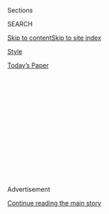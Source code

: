 <div id="app">

<div>

<div>

<div>

<div class="NYTAppHideMasthead css-1q2w90k e1suatyy0">

<div class="section css-ui9rw0 e1suatyy2">

<div class="css-eph4ug er09x8g0">

<div class="css-6n7j50">

</div>

<span class="css-1dv1kvn">Sections</span>

<div class="css-10488qs">

<span class="css-1dv1kvn">SEARCH</span>

</div>

[Skip to content](#site-content)[Skip to site
index](#site-index)

</div>

<div id="masthead-section-label" class="css-1wr3we4 eaxe0e00">

[Style](https://www.nytimes.com/section/style)

</div>

<div class="css-10698na e1huz5gh0">

</div>

</div>

<div id="masthead-bar-one" class="section hasLinks css-15hmgas e1csuq9d3">

<div class="css-uqyvli e1csuq9d0">

</div>

<div class="css-1uqjmks e1csuq9d1">

</div>

<div class="css-9e9ivx">

[](https://myaccount.nytimes.com/auth/login?response_type=cookie&client_id=vi)

</div>

<div class="css-1bvtpon e1csuq9d2">

[Today’s
Paper](https://www.nytimes.com/section/todayspaper)

</div>

</div>

</div>

</div>

<div data-aria-hidden="false">

<div id="site-content" data-role="main">

<div>

<div class="css-1aor85t" style="opacity:0.000000001;z-index:-1;visibility:hidden">

<div class="css-1hqnpie">

<div class="css-epjblv">

<span class="css-17xtcya">[Style](/section/style)</span><span class="css-x15j1o">|</span><span class="css-fwqvlz">Elton
John’s Farewell Tour Wardrobe,
Explained</span>

</div>

<div class="css-k008qs">

<div class="css-1iwv8en">

<span class="css-18z7m18"></span>

<div>

</div>

</div>

<span class="css-1n6z4y">https://nyti.ms/2MU6otS</span>

<div class="css-1705lsu">

<div class="css-4xjgmj">

<div class="css-4skfbu" data-role="toolbar" data-aria-label="Social Media Share buttons, Save button, and Comments Panel with current comment count" data-testid="share-tools">

  - 
  - 
  - 
  - 
    
    <div class="css-6n7j50">
    
    </div>

  - 
  - 

</div>

</div>

</div>

</div>

</div>

</div>

<div id="NYT_TOP_BANNER_REGION" class="css-13pd83m">

</div>

<div id="top-wrapper" class="css-1sy8kpn">

<div id="top-slug" class="css-l9onyx">

Advertisement

</div>

[Continue reading the main
story](#after-top)

<div class="ad top-wrapper" style="text-align:center;height:100%;display:block;min-height:250px">

<div id="top" class="place-ad" data-position="top" data-size-key="top">

</div>

</div>

<div id="after-top">

</div>

</div>

<div>

<div id="sponsor-wrapper" class="css-1hyfx7x">

<div id="sponsor-slug" class="css-19vbshk">

Supported by

</div>

[Continue reading the main
story](#after-sponsor)

<div id="sponsor" class="ad sponsor-wrapper" style="text-align:center;height:100%;display:block">

</div>

<div id="after-sponsor">

</div>

</div>

<div class="css-186x18t">

</div>

<div class="css-1vkm6nb ehdk2mb0">

# Elton John’s Farewell Tour Wardrobe, Explained

</div>

After a 50-year career, the rocket man of pop is retiring from the road.
This is the inside story of his finale style statement, designed by
Gucci, and the secret power of a sequin.

<div class="css-79elbk" data-testid="photoviewer-wrapper">

<div class="css-z3e15g" data-testid="photoviewer-wrapper-hidden">

</div>

<div class="css-1a48zt4 ehw59r15" data-testid="photoviewer-children">

![<span class="css-16f3y1r e13ogyst0" data-aria-hidden="true">The Gucci
outfits Alessandro Michele designed for Elton John's farewell tour were
an "18-month passion project" said the stylist Jo
Hambro.</span><span class="css-cnj6d5 e1z0qqy90" itemprop="copyrightHolder"><span class="css-1ly73wi e1tej78p0">Credit...</span><span><span>Julien
Mignot for The New York
Times</span></span></span>](https://static01.nyt.com/images/2018/09/09/autossell/09ELTONJOHN-1/09ELTONJOHN-1-articleLarge.jpg?quality=75&auto=webp&disable=upscale)

</div>

</div>

<div class="css-18e8msd">

<div class="css-vp77d3 epjyd6m0">

<div class="css-hus3qt ey68jwv0" data-aria-hidden="true">

[![Elizabeth
Paton](https://static01.nyt.com/images/2019/07/16/reader-center/author-elizabeth-paton/author-elizabeth-paton-thumbLarge.png
"Elizabeth Paton")](https://www.nytimes.com/by/elizabeth-paton)

</div>

<div class="css-1baulvz">

By [<span class="css-1baulvz last-byline" itemprop="name">Elizabeth
Paton</span>](https://www.nytimes.com/by/elizabeth-paton)

</div>

</div>

  - Sept. 7,
    2018

  - 
    
    <div class="css-4xjgmj">
    
    <div class="css-d8bdto" data-role="toolbar" data-aria-label="Social Media Share buttons, Save button, and Comments Panel with current comment count" data-testid="share-tools">
    
      - 
      - 
      - 
      - 
        
        <div class="css-6n7j50">
        
        </div>
    
      - 
      - 
    
    </div>
    
    </div>

</div>

</div>

<div class="section meteredContent css-1r7ky0e" name="articleBody" itemprop="articleBody">

<div class="css-1fanzo5 StoryBodyCompanionColumn">

<div class="css-53u6y8">

NICE, France — On a late summer afternoon last week, on the sloping
driveway of a palatial 1920s villa high in the hills above the city of
Nice, sat three large white trucks. Lining a path along its lush lawns
were scores of brown cardboard boxes; rolls of Bubble Wrap were unfurled
on the grass.

Inside the mansion’s underground gym, neatly laid out by a small army of
Italians largely dressed in black, lay a glittering cornucopia of stage
costumes, twinkling in the Côte d’Azur sunlight that beamed through the
windows.

On one groaning rail were half a dozen 17th-century-style ottoman frock
coats, finished with bright lapels, pearl or gold sequined trims and 3-D
embroidered embellishments, including roaring cats and twisted florals,
a bright white “E.J.” emblazoned on the back.

Another rack held a kaleidoscopic lineup of shiny tracksuits. There were
sumptuous racks of kimonos and stacks of powder-hued Swiss cotton
collared shirts, alongside rows of sneakers, pearly slippers and neon
brogues.

</div>

</div>

<div class="css-1fanzo5 StoryBodyCompanionColumn">

<div class="css-53u6y8">

Everywhere else there were trays upon trays of glam rock treasure:
mirrored glasses with crystals in every conceivable shape and color;
brooches shaped like thistles, pineapples, starfish and overflowing
bouquets.

</div>

</div>

<div class="css-79elbk" data-testid="photoviewer-wrapper">

<div class="css-z3e15g" data-testid="photoviewer-wrapper-hidden">

</div>

<div class="css-1a48zt4 ehw59r15" data-testid="photoviewer-children">

![<span class="css-16f3y1r e13ogyst0" data-aria-hidden="true">"Any good
costume makes you feel ready to perform," Mr. John
said.</span><span class="css-cnj6d5 e1z0qqy90" itemprop="copyrightHolder"><span class="css-1ly73wi e1tej78p0">Credit...</span><span>Julien
Mignot for The New York
Times</span></span>](https://static01.nyt.com/images/2018/09/09/autossell/09ELTONJOHN-5/merlin_143073000_b3a74416-c293-4045-9adf-e43123df77c1-articleLarge.jpg?quality=75&auto=webp&disable=upscale)

</div>

</div>

<div class="css-1fanzo5 StoryBodyCompanionColumn">

<div class="css-53u6y8">

Above it all, perched on a balcony painted pale yellow, sat the British
singer, pianist and composer [Elton
John](https://www.nytimes.com/topic/person/elton-john), 71, for whom all
that sparkle was meant. After selling [300 million records in a career
spanning five
decades](https://www.nytimes.com/2016/01/31/arts/music/elton-john-still-living-in-the-flourish.html?module=Uisil),
Mr. John was deep in the final stages of preparation for his Farewell
Yellow Brick Road, a three-year, five-continent outing that will be his
retirement from touring.

There will be more than 300 concerts — the first will take place in
Allentown, Pa., on Sept. 8 — and a traveling wardrobe of at least two
dozen one-off Gucci outfits, designed by the creative director
[Alessandro
Michele](https://www.nytimes.com/2018/05/31/style/gucci-cruise-2019.html)
for his longtime muse and idol. It will be a fitting finale for a man
who always understood the power of a sequin. Give or take 10,000.

</div>

</div>

<div class="css-1fanzo5 StoryBodyCompanionColumn">

<div class="css-53u6y8">

“Look, I’m not Mick Jagger, Rod Stewart or David Bowie, tearing from one
end of the stage to the other,” Mr. John said, clad in an electric pink
T-shirt and glasses, swim shorts and black baseball cap (all by Gucci).
“I’m always bloody stuck at the piano, aren’t I? Clothes have always
had to be part of the show that I put on. They made me memorable. Though
I suppose with hindsight I did go totally and utterly crazy, especially
in the first 30 years of my
career.”

</div>

</div>

<div class="css-79elbk" data-testid="photoviewer-wrapper">

<div class="css-z3e15g" data-testid="photoviewer-wrapper-hidden">

</div>

<div class="css-1a48zt4 ehw59r15" data-testid="photoviewer-children">

<div class="css-1xdhyk6 erfvjey0">

<span class="css-1ly73wi e1tej78p0">Image</span>

<div class="css-zjzyr8">

<div data-testid="lazyimage-container" style="height:257.77777777777777px">

</div>

</div>

</div>

<span class="css-16f3y1r e13ogyst0" data-aria-hidden="true">Mr. John
performing at Twickenham Stoop in
2017.</span><span class="css-cnj6d5 e1z0qqy90" itemprop="copyrightHolder"><span class="css-1ly73wi e1tej78p0">Credit...</span><span>Ian
Gavan/Getty Images</span></span>

</div>

</div>

<div class="css-1fanzo5 StoryBodyCompanionColumn">

<div class="css-53u6y8">

Raised in a conservative postwar household in the outer London suburbs
in the 1950s, Mr. John termed himself “a late rebeller”; someone for
whom the joy of dressing up only arrived in his late 20s as he emerged
from the plain chrysalis of Reginald Dwight (his birth name) and
refashioned himself as his own [madcap musical
creation](https://www.nytimes.com/2014/11/30/fashion/elton-john-and-darren-walker-on-race-sexual-identity-and-leaving-the-past-behind.html),
Elton Hercules John.

It was a gradual process: In the early years, the wacky glasses that
later became the singer’s trademark allowed him to cover up the extreme
shyness he felt as a performer.

And for all the frothy outré humor that fell out of the closet with him,
whether the hot pants and fly boots created by the Mr. Freedom founder
Tommy Roberts in the 1970s or the feathery showgirl-inspired costumes
from Bob Mackie during the 1980s, stage outfits also offered a dazzling
armor against the gaze of the outside
world.

</div>

</div>

<div class="css-79elbk" data-testid="photoviewer-wrapper">

<div class="css-z3e15g" data-testid="photoviewer-wrapper-hidden">

</div>

<div class="css-1a48zt4 ehw59r15" data-testid="photoviewer-children">

<div class="css-1xdhyk6 erfvjey0">

<span class="css-1ly73wi e1tej78p0">Image</span>

<div class="css-zjzyr8">

<div data-testid="lazyimage-container" style="height:479.46666666666675px">

</div>

</div>

</div>

<span class="css-16f3y1r e13ogyst0" data-aria-hidden="true">"I suppose
with hindsight I did go totally and utterly crazy, especially in the
first 30 years of my career," Mr. John said of his early fashion
choices.</span><span class="css-cnj6d5 e1z0qqy90" itemprop="copyrightHolder"><span class="css-1ly73wi e1tej78p0">Credit...</span><span>David
Redfern/Redferns, via Getty Images</span></span>

</div>

</div>

<div class="css-1fanzo5 StoryBodyCompanionColumn">

<div class="css-53u6y8">

“Any good costume makes you feel ready to perform. I arrive at a venue,
take a nap, then wake up and pick my outfit. Then I put it on. And
that’s the moment when I become Elton John” Mr. John said, looking a
little tired behind his rose-tinted glasses as he stared out over the
yachts moored in the Mediterranean Sea. “When I take it all off, that
all disappears again. When I’m offstage I’m not Elton. To my boys, I’m
just Daddy.”

</div>

</div>

<div class="css-1fanzo5 StoryBodyCompanionColumn">

<div class="css-53u6y8">

Raising those boys — Zachary, 7, and Elijah, 5, his young sons with his
husband, David Furnish — has changed his priorities, he said. Life on
the road no longer held much allure.

“I never thought I would say this. Ten years ago I thought I would die
on stage. Maybe I wanted to then, but I don’t now,” he said. “I don’t
want to keep getting up and flying away from the people I love for
months at a time anymore. At the end of the day, I’ve been a working
musician in the back of a touring van since I was 17 years old. I’ve had
a bloody good run. As I sink into the latter stage of my life, I want to
do things differently.”

Offstage, that may well be the case. But for his last hurrah —
sartorially at least — old habits seem to die hard, judging by his tour
wardrobe.

According to Jo Hambro, a former creative fashion director of British GQ
and a longtime friend and stylist to Mr. John, the stage outfits are an
“an 18-month passion project.”

There will be three costume changes per show; the first, the singer’s
“maestro look,” which centers on an embroidered tailcoat, will open
the night. Next will come a change into a bright, printed “rock ’n’
roll” suit before a final dressing gown over a tracksuit closes the
shows. The Gucci team has made Mr. John multiple options for each look
of the night.

</div>

</div>

<div class="css-79elbk" data-testid="photoviewer-wrapper">

<div class="css-z3e15g" data-testid="photoviewer-wrapper-hidden">

</div>

<div class="css-1a48zt4 ehw59r15" data-testid="photoviewer-children">

<div class="css-1xdhyk6 erfvjey0">

<span class="css-1ly73wi e1tej78p0">Image</span>

<div class="css-zjzyr8">

<div data-testid="lazyimage-container" style="height:580px">

</div>

</div>

</div>

<span class="css-16f3y1r e13ogyst0" data-aria-hidden="true">Samples of
clothes made by Gucci for
traveling.</span><span class="css-cnj6d5 e1z0qqy90" itemprop="copyrightHolder"><span class="css-1ly73wi e1tej78p0">Credit...</span><span>Julien
Mignot for The New York Times</span></span>

</div>

</div>

<div class="css-1fanzo5 StoryBodyCompanionColumn">

<div class="css-53u6y8">

Mr. Michele, the mastermind behind the much-heralded turnaround at
Gucci, met Mr. John three years in Los Angeles. The actor Jared Leto
introduced them, and they became fast friends.

Mr. Michele had grown up with photographs of Mr. John’s flamboyant stage
outfits and album covers pinned onto his mood boards, his records
playing on repeat. The spring-summer 2018 Gucci catwalk show was strewn
with tributes to Mr. John’s stage persona: crystal-encrusted swimming
caps, satin shell suits, rhinestone-studded jumpsuits and chunky
platform boots.

In March, Gucci introduced “Levon,” a capsule collection inspired by Mr.
John’s 1971 single of the same name. It was but a short leap from there
to the tour wardrobe.

“I love Elton, he’s a fantastic person, a great artist and true friend.
We have the same attitude, we share the same obsession for collecting
things.” Mr. Michele wrote in an email. “There has never been another
pianist pop star dressed quite like him, as a sort of pop divinity, a
great artist who has urged different generations of young people to look
for
freedom.”

</div>

</div>

<div class="css-1h0maa8 e73j0it0">

<div class="css-1xdhyk6 erfvjey0">

<span class="css-1ly73wi e1tej78p0">Image</span>

<div class="css-zjzyr8">

<div data-testid="lazyimage-container" style="height:579.3555555555556px">

</div>

</div>

</div>

<span class="css-cnj6d5 e1z0qqy90" itemprop="copyrightHolder"><span class="css-1ly73wi e1tej78p0">Credit...</span><span>Julien
Mignot for The New York
Times</span></span>

<div class="css-1xdhyk6 erfvjey0">

<span class="css-1ly73wi e1tej78p0">Image</span>

<div class="css-zjzyr8">

<div data-testid="lazyimage-container" style="height:580px">

</div>

</div>

</div>

<span class="css-cnj6d5 e1z0qqy90" itemprop="copyrightHolder"><span class="css-1ly73wi e1tej78p0">Credit...</span><span>Julien
Mignot for The New York Times</span></span>

</div>

<div class="css-1fanzo5 StoryBodyCompanionColumn">

<div class="css-53u6y8">

For Mr. John, Mr. Michele reminded him of another great fashion friend
and creative brother-in-arms: Gianni Versace, who had designed the
costumes for Mr. John’s 1992 world tour, and from whom the singer bought
enormous amounts of clothing.

</div>

</div>

<div class="css-1fanzo5 StoryBodyCompanionColumn">

<div class="css-53u6y8">

Mr. John applauded the fact that Gucci “had blown like a hurricane”
through the modern fashion business and “kicked it up the backside.” He
tutted at designers (Miuccia Prada among them) he felt
had<span class="css-8l6xbc evw5hdy0">  </span>attempted to copy the
Gucci phenomenon, rather than sticking firmly to their own vision and
path.

“It’s Alessandro’s mad spirit, the lack of rules, the celebration of
individuality and the fact he’s a magpie that makes me love him so
much,” Mr. John said. “He’s just like Gianni: Nothing is off limits.
He just spoke to me in a way no one has for some time.”

“I had actually sort of given up on vibrant, more eclectic looks,” he
said.” I loved Hedi Slimane, but he only makes clothes for skinny,
skinny, skinny people. I like Dries Van Noten too. And I had been
wearing a lot of (Savile Row tailor) Richard James. But now I’ll wear
Gucci in my daily life for as long as Alessandro is there. He’s like
manna to heaven for me.”

</div>

</div>

<div class="css-79elbk" data-testid="photoviewer-wrapper">

<div class="css-z3e15g" data-testid="photoviewer-wrapper-hidden">

</div>

<div class="css-1a48zt4 ehw59r15" data-testid="photoviewer-children">

<div class="css-1xdhyk6 erfvjey0">

<span class="css-1ly73wi e1tej78p0">Image</span>

<div class="css-zjzyr8">

<div data-testid="lazyimage-container" style="height:580px">

</div>

</div>

</div>

<span class="css-16f3y1r e13ogyst0" data-aria-hidden="true">Because each
concert is different, "we have the same models in different colors," Ms.
Hambro
said.</span><span class="css-cnj6d5 e1z0qqy90" itemprop="copyrightHolder"><span class="css-1ly73wi e1tej78p0">Credit...</span><span>Julien
Mignot for The New York Times</span></span>

</div>

</div>

<div class="css-1fanzo5 StoryBodyCompanionColumn">

<div class="css-53u6y8">

The project began, Ms. Hambro said, with “this glorious lunch together
at Woodside, Elton’s house in Windsor, picking through his mammoth
costume archives, Elton’s little boys trying old outfits on, all of them
just behaving like kids in a candy shop.”

Mr. John noted that he had never gotten heavily involved with the
creative process behind the costumes made by any of his collaborators
(prompting Mr. Furnish to let out a quiet chuckle). “I like to be
surprised. I just give them the perimeters of my persona and let them do
what they want to do,” Mr. John said. “I’ve never been let down yet.”

</div>

</div>

<div class="css-1fanzo5 StoryBodyCompanionColumn">

<div class="css-53u6y8">

It’s not like he doesn’t have other things to think about, after all. He
is currently halfway through [writing songs for a Broadway-aimed
musical](https://www.nytimes.com/2017/01/26/theater/the-devil-wears-prada-aims-for-broadway-as-musical.html?rref=collection%2Ftimestopic%2FJohn%2C%20Elton&action=click&contentCollection=timestopics&region=stream&module=stream_unit&version=latest&contentPlacement=5&pgtype=collection)adaptation
of “The Devil Wears Prada.” “Rocketman,” a movie about his life,
starring Bryce Dallas Howard and Jamie Bell, of which he is a producer,
will be released in 2019, as will a [“no-holds-barred
autobiography,”](https://www.nytimes.com/2016/10/13/arts/music/elton-john-autobiography.html?rref=collection%2Ftimestopic%2FJohn%2C%20Elton&action=click&contentCollection=timestopics&region=stream&module=stream_unit&version=latest&contentPlacement=1&pgtype=collection)
written with Alexis Petridis, a journalist.

And there is plenty more that he wants to do, including a book on his
houses and another on his clothes. Including, presumably his final tour
costumes.

“I haven’t worn a brand en masse like this since Gianni died in 1997,”
Mr. John said, gesticulating to his head-to-toe Gucci. “Now I’m
obsessed.”

There would inevitably be some mishaps on tour, he added, using somewhat
saltier language. “But one thing I’ll tell you for absolute certain,” he
said. “There won’t be any wardrobe malfunctions.”

</div>

</div>

</div>

<div>

</div>

<div>

</div>

<div>

</div>

<div>

<div id="bottom-wrapper" class="css-1ede5it">

<div id="bottom-slug" class="css-l9onyx">

Advertisement

</div>

[Continue reading the main
story](#after-bottom)

<div id="bottom" class="ad bottom-wrapper" style="text-align:center;height:100%;display:block;min-height:90px">

</div>

<div id="after-bottom">

</div>

</div>

</div>

</div>

</div>

## Site Index

<div>

</div>

## Site Information Navigation

  - [© <span>2020</span> <span>The New York Times
    Company</span>](https://help.nytimes.com/hc/en-us/articles/115014792127-Copyright-notice)

<!-- end list -->

  - [NYTCo](https://www.nytco.com/)
  - [Contact
    Us](https://help.nytimes.com/hc/en-us/articles/115015385887-Contact-Us)
  - [Work with us](https://www.nytco.com/careers/)
  - [Advertise](https://nytmediakit.com/)
  - [T Brand Studio](http://www.tbrandstudio.com/)
  - [Your Ad
    Choices](https://www.nytimes.com/privacy/cookie-policy#how-do-i-manage-trackers)
  - [Privacy](https://www.nytimes.com/privacy)
  - [Terms of
    Service](https://help.nytimes.com/hc/en-us/articles/115014893428-Terms-of-service)
  - [Terms of
    Sale](https://help.nytimes.com/hc/en-us/articles/115014893968-Terms-of-sale)
  - [Site
    Map](https://spiderbites.nytimes.com)
  - [Help](https://help.nytimes.com/hc/en-us)
  - [Subscriptions](https://www.nytimes.com/subscription?campaignId=37WXW)

</div>

</div>

</div>

</div>
